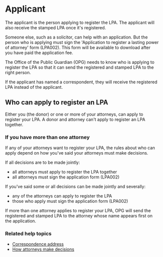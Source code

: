# Applicant

The applicant is the person applying to register the LPA. The applicant will also receive the stamped LPA once it's registered.

Someone else, such as a solicitor, can help with an application. But the person who is applying must sign the 'Application to register a lasting power of attorney' form (LPA002). This form will be available to download after you have paid the application fee.

The Office of the Public Guardian (OPG) needs to know who is applying to register the LPA so that it can send the registered and stamped LPA to the right person.

If the applicant has named a correspondent, they will receive the registered LPA instead of the applicant.

## Who can apply to register an LPA
Either you (the donor) or one or more of your attorneys, can apply to register your LPA. A donor and attorney can't apply to register an LPA together.

### If you have more than one attorney
If any of your attorneys want to register your LPA, the rules about who can apply depend on how you've said your attorneys must make decisions.

If all decisions are to be made jointly:

* all attorneys must apply to register the LPA together
* all attorneys must sign the application form (LPA002)

If you've said some or all decisions can be made jointly and severally:

* any of the attorneys can apply to register the LPA
* those who apply must sign the application form (LPA002)

If more than one attorney applies to register your LPA, OPG will send the registered and stamped LPA to the attorney whose name appears first on the application.

### Related help topics
* [Correspondence address](/help/#topic-correspondence-address)
* [How attorneys make decisions](/help/#topic-how-attorneys-make-decisions)
